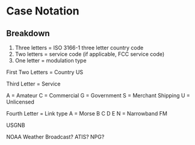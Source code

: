 # Case Notation

## Breakdown
1. Three letters = ISO 3166-1 three letter country code
1. Two letters = service code (if applicable, FCC service code)
1. One letter = modulation type



 
First Two Letters = Country
US

Third Letter = Service

A = Amateur
C = Commercial
G = Government
S = Merchant Shipping
U = Unlicensed

Fourth Letter = Link type
A = Morse
B
C
D
E
N = Narrowband FM

USGNB


NOAA Weather Broadcast? 
ATIS? 
NPG? 

